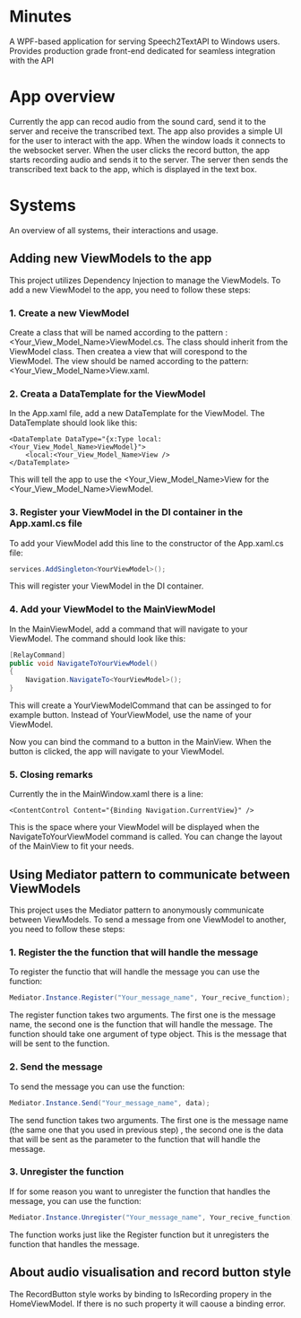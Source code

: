 # Minutes
A WPF-based application for serving Speech2TextAPI to Windows users. 
Provides production grade front-end dedicated for seamless integration with the API

# App overview
Currently the app can recod audio from the sound card, send it to the server and receive the transcribed text. The app also provides a simple UI for the user to interact with the app.
When the window loads it connects to the websocket server. When the user clicks the record button, the app starts recording audio and sends it to the server. The server then sends the transcribed text back to the app, which is displayed in the text box.

# Systems
An overview of all systems, their interactions and usage.

## Adding new ViewModels to the app
This project utilizes Dependency Injection to manage the ViewModels. To add a new ViewModel to the app, you need to follow these steps:
### 1. Create a new ViewModel
Create a class that will be named according to the pattern : <Your_View_Model_Name>ViewModel.cs. The class should inherit from the ViewModel class.
Then createa a view that will corespond to the ViewModel. The view should be named according to the pattern: <Your_View_Model_Name>View.xaml.
### 2. Creata a DataTemplate for the ViewModel
In the App.xaml file, add a new DataTemplate for the ViewModel. The DataTemplate should look like this:
```xaml
<DataTemplate DataType="{x:Type local:<Your_View_Model_Name>ViewModel}">
	<local:<Your_View_Model_Name>View />
</DataTemplate>
```
This will tell the app to use the <Your_View_Model_Name>View for the <Your_View_Model_Name>ViewModel.

### 3. Register your ViewModel in the DI container in the App.xaml.cs file
To add your ViewModel add this line to the constructor of the App.xaml.cs file:
```csharp
services.AddSingleton<YourViewModel>();
```
This will register your ViewModel in the DI container.

### 4. Add your ViewModel to the MainViewModel
In the MainViewModel, add a command that will navigate to your ViewModel. The command should look like this:
```csharp
[RelayCommand]
public void NavigateToYourViewModel()
{
	Navigation.NavigateTo<YourViewModel>();
}
```
This will create a YourViewModelCommand that can be assinged to for example button. Instead of YourViewModel, use the name of your ViewModel.

Now you can bind the command to a button in the MainView. When the button is clicked, the app will navigate to your ViewModel.

### 5. Closing remarks
Currently the in the MainWindow.xaml there is a line:
```xaml
<ContentControl Content="{Binding Navigation.CurrentView}" />
```
This is the space where your ViewModel will be displayed when the NavigateToYourViewModel command is called. You can change the layout of the MainView to fit your needs.

## Using Mediator pattern to communicate between ViewModels
This project uses the Mediator pattern to anonymously communicate between ViewModels. 
To send a message from one ViewModel to another, you need to follow these steps:
### 1. Register the the function that will handle the message
To register the functio that will handle the message you can use the function:
```csharp
Mediator.Instance.Register("Your_message_name", Your_recive_function);
```
The register function takes two arguments. The first one is the message name, 
the second one is the function that will handle the message. 
The function should take one argument of type object.
This is the message that will be sent to the function.

### 2. Send the message
To send the message you can use the function:
```csharp
Mediator.Instance.Send("Your_message_name", data);
```
The send function takes two arguments. The first one is the message name (the same one that you used in previous step)
, the second one is the data that will be sent as the parameter to the function that will handle the message.

### 3. Unregister the function
If for some reason you want to unregister the function that handles the message, you can use the function:
```csharp
Mediator.Instance.Unregister("Your_message_name", Your_recive_function);
```
The function works just like the Register function but it unregisters the function that handles the message.

## About audio visualisation and record button style
The RecordButton style works by binding to IsRecording propery in the HomeViewModel. If there is no such property it will caouse a binding error.